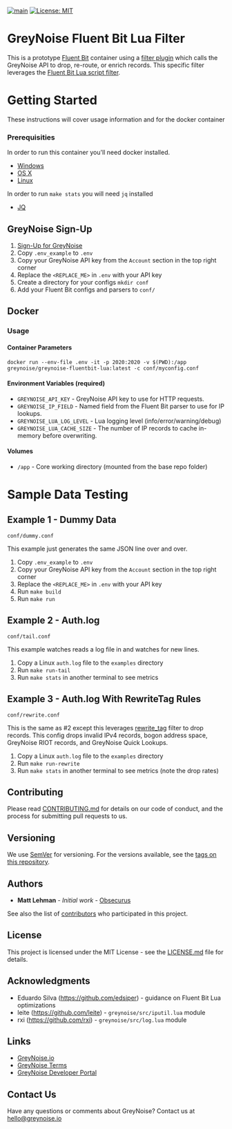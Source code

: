 [![main](https://github.com/GreyNoise-Intelligence/greynoise-fluentbit-lua/workflows/Build/badge.svg)](https://github.com/GreyNoise-Intelligence/greynoise-fluentbit-lua/actions?query=workflow%3ABuild)
[![License: MIT](https://img.shields.io/badge/License-MIT-yellow.svg)](https://opensource.org/licenses/MIT)


# GreyNoise Fluent Bit Lua Filter
This is a prototype [Fluent Bit](https://fluentbit.io/) container using a [filter plugin](https://docs.fluentbit.io/manual/concepts/data-pipeline/filter) which calls the GreyNoise API to drop, re-route, or enrich records. This specific filter leverages the [Fluent Bit Lua script filter](https://docs.fluentbit.io/manual/pipeline/filters/lua).


# Getting Started

These instructions will cover usage information and for the docker container

### Prerequisities

In order to run this container you'll need docker installed.

* [Windows](https://docs.docker.com/windows/started)
* [OS X](https://docs.docker.com/mac/started/)
* [Linux](https://docs.docker.com/linux/started/)

In order to run `make stats` you will need `jq` installed

* [JQ](https://stedolan.github.io/jq/download/)

## GreyNoise Sign-Up
1. [Sign-Up for GreyNoise](https://viz.greynoise.io/signup/)
1. Copy `.env_example` to `.env`
1. Copy your GreyNoise API key from the `Account` section in the top right corner
1. Replace the `<REPLACE_ME>` in `.env` with your API key
1. Create a directory for your configs `mkdir conf`
1. Add your Fluent Bit configs and parsers to `conf/`

## Docker
### Usage

#### Container Parameters

```shell
docker run --env-file .env -it -p 2020:2020 -v $(PWD):/app greynoise/greynoise-fluentbit-lua:latest -c conf/myconfig.conf
```

#### Environment Variables (required)

* `GREYNOISE_API_KEY` - GreyNoise API key to use for HTTP requests.
* `GREYNOISE_IP_FIELD` - Named field from the Fluent Bit parser to use for IP lookups.
* `GREYNOISE_LUA_LOG_LEVEL` - Lua logging level (info/error/warning/debug)
* `GREYNOISE_LUA_CACHE_SIZE` - The number of IP records to cache in-memory before overwriting.

#### Volumes

* `/app` - Core working directory (mounted from the base repo folder)

# Sample Data Testing

## Example 1 - Dummy Data
`conf/dummy.conf`

This example just generates the same JSON line over and over.
1. Copy `.env_example` to `.env`
1. Copy your GreyNoise API key from the `Account` section in the top right corner
1. Replace the `<REPLACE_ME>` in `.env` with your API key
1. Run `make build`
1. Run `make run`

## Example 2 - Auth.log
`conf/tail.conf`

This example watches reads a log file in and watches for new lines.
1. Copy a Linux `auth.log` file to the `examples` directory
1. Run `make run-tail`
1. Run `make stats` in another terminal to see metrics

## Example 3 - Auth.log With RewriteTag Rules
`conf/rewrite.conf`

This is the same as #2 except this leverages [rewrite_tag](https://docs.fluentbit.io/manual/pipeline/filters/rewrite-tag) filter to drop records.
This config drops invalid IPv4 records, bogon address space, GreyNoise RIOT records, and GreyNoise Quick Lookups.
1. Copy a Linux `auth.log` file to the `examples` directory
1. Run `make run-rewrite`
1. Run `make stats` in another terminal to see metrics (note the drop rates)

## Contributing

Please read [CONTRIBUTING.md](CONTRIBUTING.md) for details on our code of conduct, and the process for submitting pull requests to us.

## Versioning

We use [SemVer](http://semver.org/) for versioning. For the versions available, see the
[tags on this repository](https://github.com/GreyNoise-Intelligence/greynoise-fluentbit-lua/tags).

## Authors

* **Matt Lehman** - *Initial work* - [Obsecurus](https://github.com/Obsecurus)

See also the list of [contributors](https://github.com/GreyNoise-Intelligence/greynoise-fluentbit-lua/contributors) who participated in this project.

## License

This project is licensed under the MIT License - see the [LICENSE.md](LICENSE.md) file for details.

## Acknowledgments

* Eduardo Silva (https://github.com/edsiper) - guidance on Fluent Bit Lua optimizations
* leite (https://github.com/leite) - `greynoise/src/iputil.lua` module
* rxi (https://github.com/rxi) - `greynoise/src/log.lua` module

## Links

* [GreyNoise.io](https://greynoise.io)
* [GreyNoise Terms](https://greynoise.io/terms)
* [GreyNoise Developer Portal](https://developer.greynoise.io)

## Contact Us

Have any questions or comments about GreyNoise?  Contact us at [hello@greynoise.io](mailto:hello@greynoise.io)